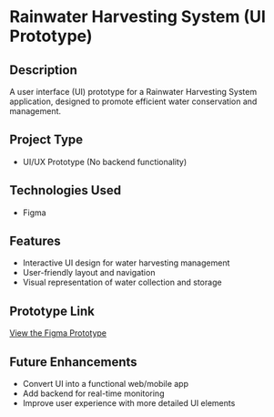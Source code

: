 # Rainwater Harvesting System (UI Prototype)

## Description
A user interface (UI) prototype for a Rainwater Harvesting System application, designed to promote efficient water conservation and management.

## Project Type
- UI/UX Prototype (No backend functionality)

## Technologies Used
- Figma

## Features
- Interactive UI design for water harvesting management
- User-friendly layout and navigation
- Visual representation of water collection and storage

## Prototype Link
[View the Figma Prototype](https://www.figma.com/proto/EPWmf1WGX2DKgutVuRzVhw/RAIN-WATER-HARVESTING-SYSTEM-APP?node-id=1-7&t=irCfigDiQwVlsy5N-1&starting-point-node-id=1%3A7)

## Future Enhancements
- Convert UI into a functional web/mobile app
- Add backend for real-time monitoring
- Improve user experience with more detailed UI elements
